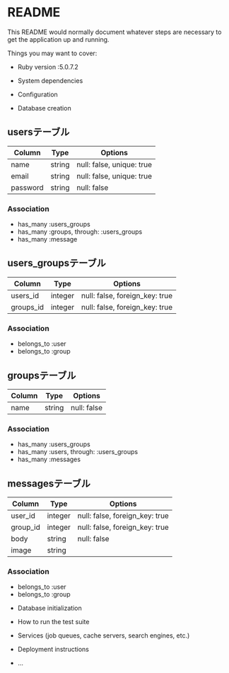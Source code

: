 # README

This README would normally document whatever steps are necessary to get the
application up and running.

Things you may want to cover:

* Ruby version :5.0.7.2

* System dependencies

* Configuration

* Database creation

## usersテーブル

| Column | Type |Options|
|--------|------|-------|
|  name  |string|null: false, unique: true|
|  email |string|null: false, unique: true|
|password|string|null: false|

### Association
- has_many :users_groups
- has_many :groups, through: :users_groups
- has_many :message

## users_groupsテーブル

| Column  | Type  |Options|
|---------|-------|-------|
|users_id |integer|null: false, foreign_key: true|
|groups_id|integer|null: false, foreign_key: true|

### Association
- belongs_to :user
- belongs_to :group

## groupsテーブル

|Column| Type |Options|
|------|------|-------|
| name |string|null: false|

### Association
- has_many :users_groups
- has_many :users, through: :users_groups
- has_many :messages

## messagesテーブル

| Column | Type  |Options|
|--------|-------|-------|
|user_id |integer|null: false, foreign_key: true|
|group_id|integer|null: false, foreign_key: true|
|  body  |string |null: false|
|  image |string |

### Association
- belongs_to :user
- belongs_to :group

* Database initialization

* How to run the test suite

* Services (job queues, cache servers, search engines, etc.)

* Deployment instructions

* ...